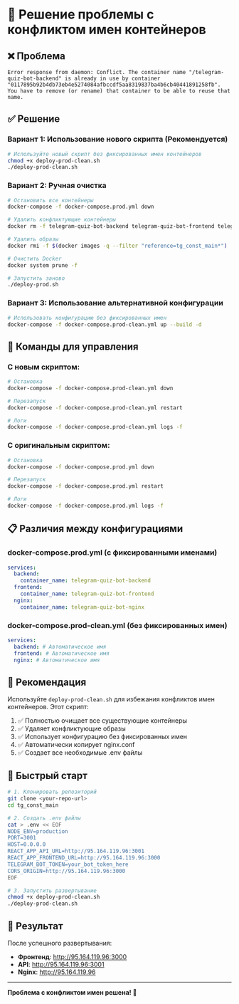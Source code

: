 # 🚀 Решение проблемы с конфликтом имен контейнеров

## ❌ Проблема
```
Error response from daemon: Conflict. The container name "/telegram-quiz-bot-backend" is already in use by container "0117895b92b4db73eb4e5274084afbccdf5aa8319837ba4b6cb40441891258fb". You have to remove (or rename) that container to be able to reuse that name.
```

## ✅ Решение

### Вариант 1: Использование нового скрипта (Рекомендуется)

```bash
# Используйте новый скрипт без фиксированных имен контейнеров
chmod +x deploy-prod-clean.sh
./deploy-prod-clean.sh
```

### Вариант 2: Ручная очистка

```bash
# Остановить все контейнеры
docker-compose -f docker-compose.prod.yml down

# Удалить конфликтующие контейнеры
docker rm -f telegram-quiz-bot-backend telegram-quiz-bot-frontend telegram-quiz-bot-nginx

# Удалить образы
docker rmi -f $(docker images -q --filter "reference=tg_const_main*")

# Очистить Docker
docker system prune -f

# Запустить заново
./deploy-prod.sh
```

### Вариант 3: Использование альтернативной конфигурации

```bash
# Использовать конфигурацию без фиксированных имен
docker-compose -f docker-compose.prod-clean.yml up --build -d
```

## 🔧 Команды для управления

### С новым скриптом:
```bash
# Остановка
docker-compose -f docker-compose.prod-clean.yml down

# Перезапуск
docker-compose -f docker-compose.prod-clean.yml restart

# Логи
docker-compose -f docker-compose.prod-clean.yml logs -f
```

### С оригинальным скриптом:
```bash
# Остановка
docker-compose -f docker-compose.prod.yml down

# Перезапуск
docker-compose -f docker-compose.prod.yml restart

# Логи
docker-compose -f docker-compose.prod.yml logs -f
```

## 📋 Различия между конфигурациями

### docker-compose.prod.yml (с фиксированными именами)
```yaml
services:
  backend:
    container_name: telegram-quiz-bot-backend
  frontend:
    container_name: telegram-quiz-bot-frontend
  nginx:
    container_name: telegram-quiz-bot-nginx
```

### docker-compose.prod-clean.yml (без фиксированных имен)
```yaml
services:
  backend: # Автоматическое имя
  frontend: # Автоматическое имя
  nginx: # Автоматическое имя
```

## 🎯 Рекомендация

Используйте `deploy-prod-clean.sh` для избежания конфликтов имен контейнеров. Этот скрипт:

1. ✅ Полностью очищает все существующие контейнеры
2. ✅ Удаляет конфликтующие образы
3. ✅ Использует конфигурацию без фиксированных имен
4. ✅ Автоматически копирует nginx.conf
5. ✅ Создает все необходимые .env файлы

## 🚀 Быстрый старт

```bash
# 1. Клонировать репозиторий
git clone <your-repo-url>
cd tg_const_main

# 2. Создать .env файлы
cat > .env << EOF
NODE_ENV=production
PORT=3001
HOST=0.0.0.0
REACT_APP_API_URL=http://95.164.119.96:3001
REACT_APP_FRONTEND_URL=http://95.164.119.96:3000
TELEGRAM_BOT_TOKEN=your_bot_token_here
CORS_ORIGIN=http://95.164.119.96:3000
EOF

# 3. Запустить развертывание
chmod +x deploy-prod-clean.sh
./deploy-prod-clean.sh
```

## 🎉 Результат

После успешного развертывания:

- **Фронтенд**: http://95.164.119.96:3000
- **API**: http://95.164.119.96:3001
- **Nginx**: http://95.164.119.96

---

**Проблема с конфликтом имен решена! 🚀** 